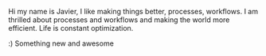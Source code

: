 Hi my name is Javier, I like making things better, processes, workflows. 
I am thrilled about processes and workflows and making the world more efficient. Life is constant optimization.


:) Something new and awesome
